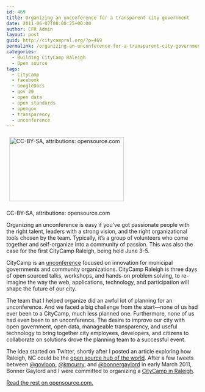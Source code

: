 ```yaml
---
id: 469
title: Organizing an unconference for a transparent city government
date: 2011-06-07T08:00:25+00:00
author: CFR Admin
layout: post
guid: http://citycampral.org/?p=469
permalink: /organizing-an-unconference-for-a-transparent-city-government/
categories:
  - Building CityCamp Raleigh
  - Open source
tags:
  - CityCamp
  - facebook
  - GoogleDocs
  - gov 20
  - open data
  - open standards
  - opengov
  - transparency
  - unconference
---
```

<div id="attachment_470" style="max-width: 310px" class="wp-caption alignright">
  <a href="http://opensource.com/government/11/6/citycamp-organizing-unconference-transparent-city-government"><img class="size-medium wp-image-470" style="margin: 8px;" title="CC-BY-SA, attributions: opensource.com" src="http://citycampral.org/wp-content/uploads/2011/06/GOVT_citizens-300x168.png" alt="CC-BY-SA, attributions: opensource.com" width="300" height="168" /></a>
  
  <p class="wp-caption-text">
    CC-BY-SA, attributions: opensource.com
  </p>
</div>

Organizing an unconference is easy if you&#8217;ve got passionate people with the right talent, leaders with a strong vision, and the right organizational tools chosen by the team. Typically, it&#8217;s a group of volunteers who come together and self-organize into a community of passion. This was also the case for the first CityCamp Raleigh, being held June 3-5.

CityCamp is an <a title="unconference" href="http://en.wikipedia.org/wiki/Unconference" target="_blank">unconference</a> focused on innovation for municipal governments and community organizations. CityCamp Raleigh is three days of open sourced talks, workshops, and hands-on problem solving, to re-imagine the way the web, applications, technology, and participation will shape the future of our city.<!--more-->

The team that I helped organize did an awful lot of planning for an unconference. And we faced a big challenge from the start—none of us had ever been to a CityCamp, much less planned one. Furthermore, none of us had even been to an unconference. The desire to improve our city with open government, open data, manageable transparency, and useful technology to bring together city employees, developers, and citizens to collaborate on solutions drove the planning team to a successful event.

The idea started on Twitter, shortly after I posted an article exploring how Raleigh, NC could be the <a title="Raleigh, NC—the world's first open source city" href="http://opensource.com/government/11/2/raleigh-nc-worlds-first-open-source-city" target="_blank">open source hub of the world</a>. After a few tweets between <a title="@govloop" href="http://twitter.com/#%21/govloop" target="_blank">@govloop</a>, <a title="@kmcurry" href="http://twitter.com/#%21/kmcurry" target="_blank">@kmcurry</a>, and <a title="@bonnergaylord" href="http://twitter.com/#%21/bonnergaylord" target="_blank">@bonnergaylord</a> in early March 2011, Bonner Gaylord and I were committed to organizing a <a title="CityCamp in Raleigh" href="../" target="_blank">CityCamp in Raleigh</a>.

<a title="CityCamp: Organizing an unconference for a transparent city government" href="http://opensource.com/government/11/6/citycamp-organizing-unconference-transparent-city-government" target="_blank">Read the rest on opensource.com.</a>
